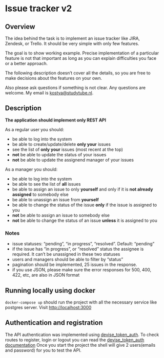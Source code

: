 # Issue tracker v2

## Overview

The idea behind the task is to implement an issue tracker like JIRA, Zendesk, or Trello. It should be very simple with only few features.

The goal is to show working example. Precise implementation of a particular feature is not that important as long as you can explain difficulties you face or a better approach.

The following description doesn’t cover all the details, so you are free to make decisions about the features on your own. 

Also please ask questions if something is not clear. Any questions are welcome. My email is kostya@studytube.nl.

## Description

**The application should implement only REST API**

As a regular user you should:
- be able to log into the system
- be able to create/update/delete **only your** issues
- see the list of **only your** issues (most recent at the top)
- **not** be able to update the status of your issues
- **not** be able to update the assignend manager of your issues

As a manager you should:
- be able to log into the system
- be able to see the list of **all** issues
- be able to assign an issue to only **yourself** and only if it is **not already assigned** to somebody else
- be able to unassign an issue from **yourself**
- be able to change the status of the issue **only** if the issue is assigned to you
- **not** be able to assign an issue to somebody else
- **not** be able to change the status of an issue **unless** it is assigned to you

### Notes
- issue statuses: “pending”, “in progress”, “resolved”. Default: “pending”
- if the issue has “in progress”, or “resolved” status the assignee is required. It can’t be unassigned in these two statuses
- users and managers should be able to filter by “status”
- pagination should be implemented, 25 issues in the response.
- if you use JSON, please make sure the error responses for 500, 400, 422, etc, are also in JSON format

## Running locally using docker

`docker-compose up` should run the project with all the necessary service like postgres server.
Visit [http://localhost:3000](http://localhost:3000)

## Authentication and registration
The API authentication was implemented using [devise_token_auth](https://github.com/lynndylanhurley/devise_token_auth).
To check routes to register, login or logout you can read the [devise_token_auth documentation](https://github.com/lynndylanhurley/devise_token_auth/blob/master/docs/usage/README.md)
Once you start the project the shell will give 2 users(emails and password) for you to test the API.
